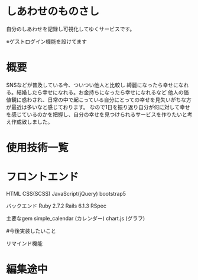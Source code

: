 # しあわせのものさし

自分のしあわせを記録し可視化してゆくサービスです。

※ゲストログイン機能を設けてます

# 概要
SNSなどが普及している今、ついつい他人と比較し
綺麗になったら幸せになれる。結婚したら幸せになれる。お金持ちになったら幸せになれるなど
他人の価値観に惑わされ、日常の中で起こっている自分にとっての幸せを見失いがちな方が最近は多いなと感じております。
なので1日を振り返り自分が何に対して幸せを感じているのかを把握し、自分の幸せを見つけられるサービスを作りたいと考え作成致しました。

# 使用技術一覧

# フロントエンド

HTML
CSS(SCSS)
JavaScript(jQuery)
bootstrap5

バックエンド
Ruby 2.7.2
Rails 6.1.3
RSpec

主要なgem
simple_calendar (カレンダー)
chart.js (グラフ)

#今後実装したいこと

リマインド機能


# 編集途中

